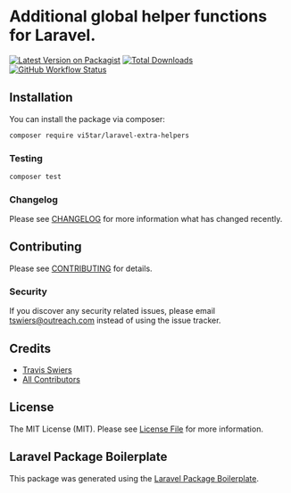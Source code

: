 # Additional global helper functions for Laravel.

[![Latest Version on Packagist](https://img.shields.io/packagist/v/vi5tar/laravel-extra-helpers.svg?style=flat-square)](https://packagist.org/packages/vi5tar/laravel-extra-helpers)
[![Total Downloads](https://img.shields.io/packagist/dt/vi5tar/laravel-extra-helpers.svg?style=flat-square)](https://packagist.org/packages/vi5tar/laravel-extra-helpers)
[![GitHub Workflow Status](https://img.shields.io/github/workflow/status/vi5tar/laravel-extra-helpers/PHP%20Composer?label=build/tests)](https://github.com/vi5tar/laravel-extra-helpers/actions)

## Installation

You can install the package via composer:

```bash
composer require vi5tar/laravel-extra-helpers
```

### Testing

```bash
composer test
```

### Changelog

Please see [CHANGELOG](CHANGELOG.md) for more information what has changed recently.

## Contributing

Please see [CONTRIBUTING](CONTRIBUTING.md) for details.

### Security

If you discover any security related issues, please email tswiers@outreach.com instead of using the issue tracker.

## Credits

-   [Travis Swiers](https://github.com/vi5tar)
-   [All Contributors](../../contributors)

## License

The MIT License (MIT). Please see [License File](LICENSE.md) for more information.

## Laravel Package Boilerplate

This package was generated using the [Laravel Package Boilerplate](https://laravelpackageboilerplate.com).

